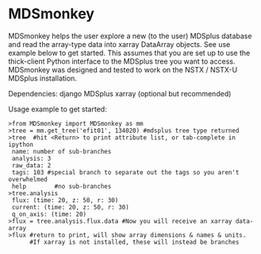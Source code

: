 # MDSmonkey
MDSmonkey helps the user explore a new (to the user) MDSplus database and read
the array-type data into xarray DataArray objects. See use example below to get
started. This assumes that you are set up to use the thick-client Python
interface to the MDSplus tree you want to access. MDSmonkey was designed and
tested to work on the NSTX / NSTX-U MDSplus installation.

Dependencies:
    django
    MDSplus
    xarray (optional but recommended)

Usage example to get started:

    >from MDSmonkey import MDSmonkey as mm
    >tree = mm.get_tree('efit01', 134020) #mdsplus tree type returned
    >tree  #hit <Return> to print attribute list, or tab-complete in ipython
     name: number of sub-branches 
     analysis: 3
     raw_data: 2
     tags: 103 #special branch to separate out the tags so you aren't overwhelmed
     help        #no sub-branches
    >tree.analysis
     flux: (time: 20, z: 50, r: 30)
     current: (time: 20, z: 50, r: 30)
     q_on_axis: (time: 20)
    >flux = tree.analysis.flux.data #Now you will receive an xarray data-array
    >flux #return to print, will show array dimensions & names & units.
          #If xarray is not installed, these will instead be branches
